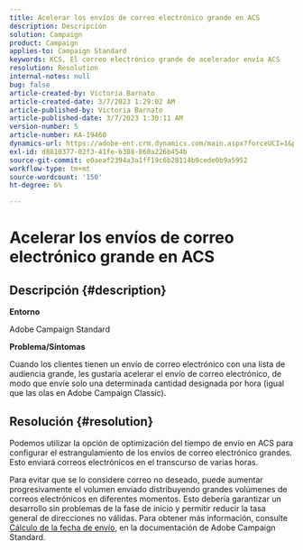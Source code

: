 ```yaml
---
title: Acelerar los envíos de correo electrónico grande en ACS
description: Descripción
solution: Campaign
product: Campaign
applies-to: Campaign Standard
keywords: KCS, El correo electrónico grande de acelerador envía ACS
resolution: Resolution
internal-notes: null
bug: false
article-created-by: Victoria Barnato
article-created-date: 3/7/2023 1:29:02 AM
article-published-by: Victoria Barnato
article-published-date: 3/7/2023 1:30:11 AM
version-number: 5
article-number: KA-19460
dynamics-url: https://adobe-ent.crm.dynamics.com/main.aspx?forceUCI=1&pagetype=entityrecord&etn=knowledgearticle&id=08e1ee6a-87bc-ed11-83ff-6045bd006b3d
exl-id: d8810377-02f3-41fe-b388-860a226b454b
source-git-commit: e0aeaf2394a3a1ff19c6b28114b9cede0b9a5952
workflow-type: tm+mt
source-wordcount: '150'
ht-degree: 6%

---
```


# Acelerar los envíos de correo electrónico grande en ACS

## Descripción {#description}


<b>Entorno</b>

Adobe Campaign Standard

<b>Problema/Síntomas</b>

Cuando los clientes tienen un envío de correo electrónico con una lista de audiencia grande, les gustaría acelerar el envío de correo electrónico, de modo que envíe solo una determinada cantidad designada por hora (igual que las olas en Adobe Campaign Classic).


## Resolución {#resolution}


Podemos utilizar la opción de optimización del tiempo de envío en ACS para configurar el estrangulamiento de los envíos de correo electrónico grandes. Esto enviará correos electrónicos en el transcurso de varias horas.

Para evitar que se lo considere correo no deseado, puede aumentar progresivamente el volumen enviado distribuyendo grandes volúmenes de correos electrónicos en diferentes momentos. Esto debería garantizar un desarrollo sin problemas de la fase de inicio y permitir reducir la tasa general de direcciones no válidas. Para obtener más información, consulte [Cálculo de la fecha de envío](https://experienceleague.adobe.com/docs/campaign-standard/using/testing-and-sending/scheduling-messages/computing-the-sending-date.html), en la documentación de Adobe Campaign Standard.
